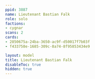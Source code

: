 ```yaml
---
ppid: 3887
name: Lieutenant Bastian Falk
role: solo
factions:
- cygnar
scans: 2
cards:
- 2850675a-24ba-3650-ac9f-d50017f7b03f
- f433758e-1685-309c-8a74-8f95853434e9

layout: model
title: Lieutenant Bastian Falk
disableToc: true
hidden: true
---
```

